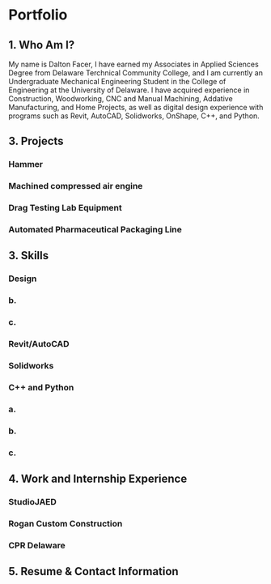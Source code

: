 # Portfolio
## 1. Who Am I?
My name is Dalton Facer, I have earned my Associates in Applied Sciences Degree from Delaware Terchnical Community College, and I am currently an Undergraduate Mechanical Engineering Student in the College of Engineering at the University of Delaware. 
I have acquired experience in Construction, Woodworking, CNC and Manual Machining, Addative Manufacturing, and Home Projects, as well as digital design experience with programs such as Revit, AutoCAD, Solidworks, OnShape, C++, and Python.

## 3. Projects

### Hammer
### Machined compressed air engine
### Drag Testing Lab Equipment
### Automated Pharmaceutical Packaging Line

## 3. Skills

### Design
### b.
### c.

### Revit/AutoCAD
### Solidworks
### C++ and Python

### a.
### b.
### c.

## 4. Work and Internship Experience

### StudioJAED
### Rogan Custom Construction
### CPR Delaware

## 5. Resume & Contact Information
